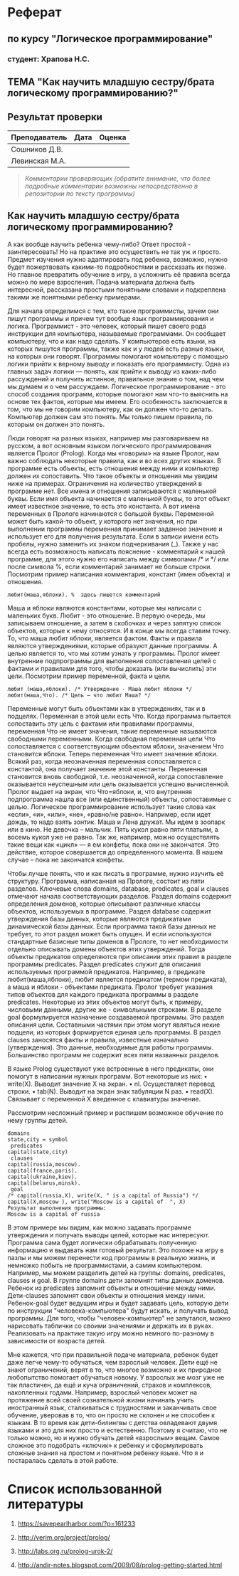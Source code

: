 # Реферат

## по курсу "Логическое программирование"

### студент: Храпова Н.С.

## ТЕМА "Как научить младшую сестру/брата логическому программированию?"

## Результат проверки

| Преподаватель  | Дата | Оценка |
| -------------- | ---- | ------ |
| Сошников Д.В.  |      |        |
| Левинская М.А. |      |        |

> *Комментарии проверяющих (обратите внимание, что более подробные комментарии возможны непосредственно в репозитории по тексту программы)*


## Как научить младшую сестру/брата логическому программированию?

А как вообще научить ребенка чему-либо? Ответ простой - заинтересовать! Но на практике это осуществить не так уж и просто. Предмет изучения нужно адаптировать под ребенка, возможно, нужно будет пожертвовать какими-то подробностями и рассказать их позже. Но главное превратить обучение в игру, а усложнить её правила всегда можно по мере взросления. Подача материала должна быть интересной, рассказана простыми понятными словами и подкреплена такими же понятными ребенку примерами.

Для начала определимся с  тем, кто такие программисты, зачем они пишут программы и причем тут вообще язык программирования и логика. Программист - это человек, который пишет своего рода инструкции для компьютера, называемые программами. Он сообщает компьютеру, что и как надо сделать. У компьютеров есть языки, на которых пишутся программы, также как и у людей есть разные языки, на которых они говорят. Программы помогают компьютеру с помощью логики прийти к верному выводу и показать его программисту. Одна из главных задач логики — понять, как прийти к выводу из каких-либо рассуждений и получить истинное, правильное знание о том, над чем мы думаем и о чем рассуждаем.
Логическое программирование - это способ создания программ, которые помогают нам что-то выяснить на основе тех фактов, которые мы имеем. Его особенность заключается в том, что мы не говорим компьютеру, как он должен что-то делать. Компьютер должен сам это понять. Мы только пишем правила, по которым он должен это понять. 

Люди говорят на разных языках, например мы разговариваем на русском, а вот основным языком логического программирования является Пролог (Prolog). Когда мы «говорим» на языке Пролог, нам важно соблюдать некоторые правила, как и во всех других языках. В программе есть объекты, есть отношения между ними и компьютер должен их сопоставить. Что такое объекты и отношения мы увидим ниже на примерах. Ограничения на количество утверждений в программе нет. Все имена и отношения записываются с маленькой буквы. Если имя объекта начинается с маленькой буквы, то этот объект имеет известное значение, то есть это константа. А вот имена переменных в Прологе начинаются с большой буквы. Переменной может быть какой-то объект, у которого нет значения, но при выполнении программы переменная принимает заданное значение и использует его для получения результата. Если в записи имени есть пробелы, нужно заменить их знаком подчеркивания (_). Также у нас всегда есть возможность написать пояснение - комментарий к нашей программе, для этого нужно его написать между символами /* и */ или после символа %, если комментарий занимает не больше строки. Посмотрим пример написания комментария, констант (имен объекта) и отношения. 
```
любит(маша,яблоки). %  здесь пишется комментарий
```
Маша и яблоки являются константами, которые мы написали с маленьких букв. Любит - это отношение. В первую очередь, мы записываем отношение, а затем в скобочках и через запятую список объектов, которые к нему относятся. И в конце мы всегда ставим точку. 
То, что маша любит яблоки, является фактом. Факты и правила являются утверждениями, которые образуют данные программы. А целью является то, что мы хотим узнать у программы. Пролог имеет внутренние подпрограммы для выполнения сопоставления целей с фактами и правилами для того, чтобы доказать (или вычислить) эти цели. Посмотрим пример переменной, факта и цели.
```
любит (маша,яблоки). /* Утверждение - Маша любит яблоки */
любит(маша,Что). /* Цель – что любит Маша? */
```
Переменные могут быть объектами как в утверждениях, так и в подцелях.
Переменная в этой цели есть Что.  Когда программа пытается сопоставить эту цель с фактами или правилами программы, переменная Что не имеет значения, такие переменные называются свободными переменными.
Когда свободная переменная цели Что сопоставляется с соответствующим объектом яблоки, значением Что становится яблоки. Теперь переменная Что имеет значение яблоки.
Всякий раз, когда неозначенная переменная сопоставляется с константой, она получает значение этой константы. Переменная становится вновь свободной, т.е. неозначенной, когда сопоставление оказывается неуспешным или цель оказывается успешно вычисленной. 
Пролог выдает на экран, что Что=яблоки, и, что внутренняя подпрограмма нашла все (или единственный) объекты, сопоставимые с целью.
Логическое программирование использует такие слова как «если», «и», «или», «не», «равно/не равно». Например, если идет дождь, то надо взять зонтик. Маша и Лена дружат. Мы идем в зоопарк или в кино. Не девочка – мальчик. Пять кукол равно пяти платьям, а восемь кукол уже не равно. 
Так же, например, можно осуществлять такие вещи как «цикл» — я ем конфеты, пока они не закончатся. Это действие, которое совершается до определенного момента. В нашем случае – пока не закончатся конфеты.

Чтобы лучше понять, что и как писать в программе, нужно изучить её структуру. Программа, написанная на Прологе, состоит из пяти разделов. Ключевые слова domains, database, predicates, goal и clauses отмечают начала соответствующих разделов. Раздел domains содержит определения доменов, которые описывают различные классы объектов, используемых в программе. Раздел database содержит утверждения базы данных, которые являются предикатами динамической базы данных. Если программа такой базы данных не требует, то этот раздел может быть опущен. И если используются стандартные базисные типы доменов в Прологе, то нет необходимости отдельно описывать домены объектов этих утверждений. Тогда объекты предикатов определяются при описании этих правил в разделе программы predicates. Раздел predicates служит для описания используемых программой предикатов. Например, в предикате любит(маша,яблоки), любит является предикатом (термом предиката), а маша и яблоки - объектами предиката. Пролог требует указания типов объектов для каждого предиката программы в разделе predicates. Некоторые из этих объектов могут быть, к примеру, числовыми данными, другие же - символьными строками. В разделе goal формулируется назначение создаваемой программы. Это раздел описания цели. Составными частями при этом могут являться некие подцели, из которых формируется единая цель программы. В раздел clauses заносятся факты и правила, известные изначально (утверждения). Это данные, необходимые для работы программы. Большинство программ не содержит всех пяти названных разделов.

В языке Prolog существуют уже встроенные в него предикаты, они помогут в написании нужных программ. Вот некоторые из них:
•	write(X). Выводит значение Х на экран.
•	nl. Осуществляет перевод строки.
•	tab(N). Выводит на экран знак табуляции N раз.
•	read(X). Связывает с переменной Х введенное с клавиатуры значение. 

Рассмотрим несложный пример и распишем возможное обучение по нему группы детей.
```
domains
state,city = symbol
 predicates
capital(state,city) 
 clauses
capital(russia,moscow).
capital(france,paris).
capital(ukraine,kiev).
capital(belarus,minsk).
 goal
/* capital(russia,X), write(X, " is a capital of Russia") */ 
capital(X,moscow ), write("Moscow is a capital of  ", X)
Результат выполнения программы:
Moscow is a capital of russia
```
В этом примере мы видим, как можно задавать программе утверждения и получать выводы целей, которые нас интересуют. Программа сама будет логически обрабатывать полученную информацию и выдавать нам готовый результат. Это похоже на игру в пазлы и мы можем перенести код программы в реальную жизнь, и немножко побыть не программистами, а самим компьютером. Например, мы можем разделить детей на группы: domains, predicates, clauses и goal. В группе domains дети запомнят типы данных доменов. Ребенок из predicates запомнит объекты и отношение между ними. Дети-clauses запомнят свои объекты и отношения между ними. Ребенок-goal будет ведущим игры и будет задавать цель, которую дети по инструкции "человека-компьютера" будут искать, и получать вывод программы. Для того, чтобы "человек-компьютер" не запутался, можно нарисовать таблички со своими значениями и держать их в руках. Реализовать на практике такую игру можно немного по-разному в зависимости от возраста детей.

Мне кажется, что при правильной подаче материала, ребенок будет даже легче чему-то обучаться, чем взрослый  человек. Дети ещё не знают ограничений, верят в то, что многое возможно и их природное любопытство помогает обучаться новому. У взрослых же мозг уже не так пластичен, да ещё и куча ограничений, страхов и комплексов, накопленных годами. Например, взрослый человек может на протяжение всей своей сознательной жизни начинать учить иностранный язык, сталкиваться с трудностями и заканчивать свое обучение, уверовав в то, что он просто не склонен и не способен к языкам. В то время как дети-билингвы с детства овладевают двумя языками и это для них просто и естественно. Поэтому я считаю, что не только можно, но и нужно обучать детей «взрослым» вещам. Самое сложное это подобрать «ключик» к ребенку и сформулировать сложные знания на простом и понятном ребенку языке. Что я и постаралась сделать в этой работе.


# Список использованной литературы

1. https://savepearlharbor.com/?p=161233

2.  http://verim.org/project/prolog/

3. http://labs.org.ru/prolog-urok-2/

4. http://andir-notes.blogspot.com/2009/08/prolog-getting-started.html